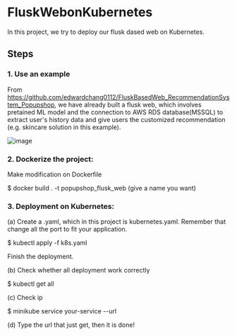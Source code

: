 # FluskWebonKubernetes
In this project, we try to deploy our flusk dased web on Kubernetes.

## Steps

### 1. Use an example 

From https://github.com/edwardchang0112/FluskBasedWeb_RecommendationSystem_Popupshop, we have already built a flusk web, which involves pretained ML model and the connection to AWS RDS database(MSSQL) to extract user's history data and give users the customized recommendation (e.g. skincare solution in this example).

![image](https://github.com/edwardchang0112/FluskWebonKubernetes/blob/master/ExampleMainPage.png)

### 2. Dockerize the project:

Make modification on Dockerfile

$ docker build . -t popupshop_flusk_web (give a name you want)

### 3. Deployment on Kubernetes:
(a) Create a .yaml, which in this project is kubernetes.yaml. Remember that change all the port to fit your application. 

$ kubectl apply -f k8s.yaml

Finish the deployment.

(b) Check whether all deployment work correctly

$ kubectl get all

(c) Check ip

$ minikube service your-service --url

(d) Type the url that just get, then it is done!
